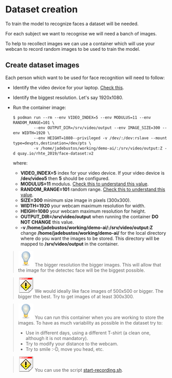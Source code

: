 # Dataset creation

To train the model to recognize faces a dataset will be needed.

For each subject we want to recognise we will need a banch of images.

To help to recollect images we can use a container which will use your webcan to record random images to be used to train the model.

## Create dataset images

Each person which want to be used for face recognition will need to follow:

* Identify the video device for your laptop. [Check this](../face-detection/face-detection-video.md).
* Identify the biggest resolution. Let's say 1920x1080.
* Run the container image:

   ```console
   $ podman run --rm --env VIDEO_INDEX=5 --env MODULUS=11 --env RANDOM_RANGE=101 \
            --env OUTPUT_DIR=/srv/video/output --env IMAGE_SIZE=300 --env WIDTH=1920 \
            --env HEIGHT=1080--privileged -v /dev/:/dev:rslave --mount type=devpts,destination=/dev/pts \
            -v /home/jadebustos/working/demo-ai/:/srv/video/output:Z -d quay.io/rhte_2019/face-dataset:v2
   ```

   where:

   * **VIDEO_INDEX=5** index for your video device. If your video device is **/dev/video5** then **5** should be configured.
   * **MODULUS=11** modulus. [Check this to understand this value](create-dataset.md).
   * **RANDOM_RANGE=101** random range. [Check this to understand this value](create-dataset.md).
   * **SIZE=300** minimum size image in pixels (300x300).
   * **WIDTH=1920** your webcam maximum resolution for width.
   * **HEIGH=1080** your webcam maximum resolution for height.
   * **OUTPUT_DIR=/srv/video/output** when running the container **DO NOT CHANGE** this value.
   * **-v /home/jadebustos/working/demo-ai/:/srv/video/output:Z** change **/home/jadebustos/working/demo-ai/** for the local directory where do you want the images to be stored. This directory will be mapped to **/srv/video/output** in the container.

> ![TIP](../imgs/tip-icon.png) The bigger resolution the bigger images. This will allow that the image for the detectec face will be the biggest possible.

> ![TIP](../imgs/important-icon.png) We would ideally like face images of 500x500 or bigger. The bigger the best. Try to get images of at least 300x300.

> ![TIP](../imgs/tip-icon.png) You can run this container when you are working to store the images. To have as much variability as possible in the dataset try to:
>
> * Use in different days, using a different T-shirt (a clean one, although it is not mandatory).
> * Try to modify your distance to the webcam.
> * Try to smile :-D, move you head, etc.

> ![TIP](../imgs/important-icon.png) You can use the script [start-recording.sh](start-recording.sh).

